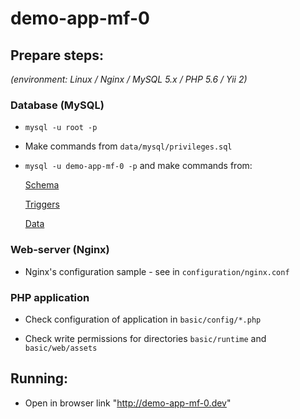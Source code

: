 # demo-app-mf-0

## Prepare steps:

_(environment: Linux / Nginx / MySQL 5.x / PHP 5.6 / Yii 2)_

### Database (MySQL)

* `mysql -u root -p`

* Make commands from `data/mysql/privileges.sql`

* `mysql -u demo-app-mf-0 -p` and make commands from:

    [Schema](data/mysql/schema.sql)
    
    [Triggers](data/mysql/triggers.sql)
    
    [Data](data/mysql/data.sql)

### Web-server (Nginx)

* Nginx's configuration sample - see in `configuration/nginx.conf`

### PHP application

* Check configuration of application in `basic/config/*.php`

* Check write permissions for directories `basic/runtime` and `basic/web/assets`

## Running:

* Open in browser link "http://demo-app-mf-0.dev"
